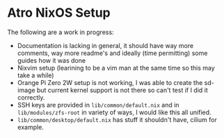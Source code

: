 # Atro NixOS Setup


The following are a work in progress:
- Documentation is lacking in general, it should have way more comments, way more readme's and ideally (time permitting) some guides how it was done
- Nixvim setup (learining to be a vim man at the same time so this may take a while)
- Orange Pi Zero 2W setup is not working, I was able to create the sd-image but current kernel support is not there so can't test if I did it correctly.
- SSH keys are provided in `lib/common/default.nix` and in `lib/modules/zfs-root` in variety of ways, I would like this all unified.
- `lib/common/desktop/default.nix` has stuff it shouldn't have, cilium for example.
